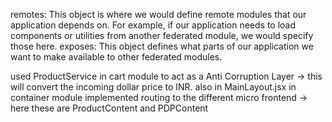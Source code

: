  remotes: This object is where we would define remote modules that our application depends on. For example, if our application needs to load components or utilities from another federated module, we would specify those here. 
 exposes: This object defines what parts of our application we want to make available to other federated modules.

 used ProductService in cart module to act as a Anti Corruption Layer -> this will convert the incoming dollar price to INR.
 also in MainLayout.jsx in container module implemented routing to the different micro frontend -> here these are ProductContent and PDPContent
